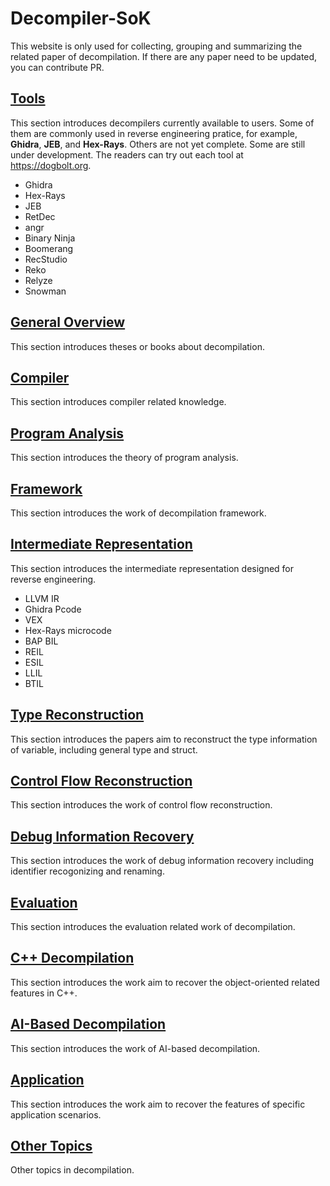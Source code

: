# Decompiler-SoK

This website is only used for collecting, grouping and summarizing the related paper of decompilation. If there are any paper need to be updated, you can contribute PR.

## [Tools](./Tools)

This section introduces decompilers currently available to users.
Some of them are commonly used in reverse engineering pratice, for example, **Ghidra**, **JEB**, and **Hex-Rays**.
Others are not yet complete. Some are still under development.
The readers can try out each tool at <https://dogbolt.org>.

- Ghidra
- Hex-Rays
- JEB
- RetDec
- angr
- Binary Ninja
- Boomerang
- RecStudio
- Reko
- Relyze
- Snowman

## [General Overview](./GeneralOverview)

This section introduces theses or books about decompilation.

## [Compiler](./Compiler)

This section introduces compiler related knowledge.

## [Program Analysis](./ProgramAnalysis)

This section introduces the theory of program analysis.

## [Framework](./Framework)

This section introduces the work of decompilation framework.

## [Intermediate Representation](./IntermediateRepresentation)

This section introduces the intermediate representation designed for reverse engineering.

- LLVM IR
- Ghidra Pcode
- VEX
- Hex-Rays microcode
- BAP BIL
- REIL
- ESIL
- LLIL
- BTIL


## [Type Reconstruction](./TypeReconstruction)

This section introduces the papers aim to reconstruct the type information of variable, including general type and struct.

## [Control Flow Reconstruction](./ControlFlowReconstruction)

This section introduces the work of control flow reconstruction.

## [Debug Information Recovery](./DebugInformationRecovery)

This section introduces the work of debug information recovery including identifier recogonizing and renaming.

## [Evaluation](./Evaluation)

This section introduces the evaluation related work of decompilation.

## [C++ Decompilation](./C++Decompiler)

This section introduces the work aim to recover the object-oriented related features in C++.

## [AI-Based Decompilation](./AIBasedDecompilation)

This section introduces the work of AI-based decompilation.

## [Application](./Application)

This section introduces the work aim to recover the features of specific application scenarios.

## [Other Topics](./OtherTopic)

Other topics in decompilation.


